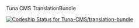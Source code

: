 Tuna CMS TranslationBundle

[ ![Codeship Status for Tuna-CMS/translation-bundle](https://app.codeship.com/projects/5221c970-c3a0-0134-242b-56ae29765c5b/status?branch=master)](https://app.codeship.com/projects/197665)